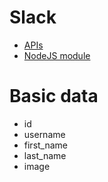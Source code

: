 # Slack

* [APIs](https://api.slack.com/)
* [NodeJS module](https://github.com/slackhq/node-slack-client)

# Basic data
* id
* username
* first_name
* last_name
* image
